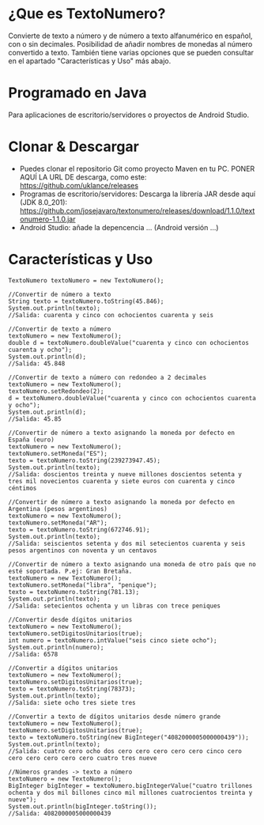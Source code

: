 # ¿Que es TextoNumero?
Convierte de texto a número y de número a texto alfanumérico en español, con o sin decimales.
Posibilidad de añadir nombres de monedas al número convertido a texto. También tiene varias opciones que se pueden consultar en el apartado "Características y Uso" más abajo.
# Programado en Java
Para aplicaciones de escritorio/servidores o proyectos de Android Studio.
# Clonar & Descargar
- Puedes clonar el repositorio Git como proyecto Maven en tu PC. PONER AQUÍ LA URL DE descarga, como este: https://github.com/uklance/releases
- Programas de escritorio/servidores: Descarga la librería JAR desde aquí (JDK 8.0_201): https://github.com/josejavaro/textonumero/releases/download/1.1.0/textonumero-1.1.0.jar
- Android Studio: añade la depencencia ... (Android versión ...)
# Características y Uso
    TextoNumero textoNumero = new TextoNumero();

    //Convertir de número a texto
    String texto = textoNumero.toString(45.846);
    System.out.println(texto);
    //Salida: cuarenta y cinco con ochocientos cuarenta y seis
            
    //Convertir de texto a número
    textoNumero = new TextoNumero();
    double d = textoNumero.doubleValue("cuarenta y cinco con ochocientos cuarenta y ocho");
    System.out.println(d);
    //Salida: 45.848        
    
    //Convertir de texto a número con redondeo a 2 decimales
    textoNumero = new TextoNumero();
    textoNumero.setRedondeo(2);
    d = textoNumero.doubleValue("cuarenta y cinco con ochocientos cuarenta y ocho");
    System.out.println(d);
    //Salida: 45.85

    //Convertir de número a texto asignando la moneda por defecto en España (euro)
    textoNumero = new TextoNumero();
    textoNumero.setMoneda("ES");
    texto = textoNumero.toString(239273947.45);
    System.out.println(texto);
    //Salida: doscientos treinta y nueve millones doscientos setenta y tres mil novecientos cuarenta y siete euros con cuarenta y cinco céntimos
    
    //Convertir de número a texto asignando la moneda por defecto en Argentina (pesos argentinos)
    textoNumero = new TextoNumero();
    textoNumero.setMoneda("AR");
    texto = textoNumero.toString(672746.91);
    System.out.println(texto);
    //Salida: seiscientos setenta y dos mil setecientos cuarenta y seis pesos argentinos con noventa y un centavos
    
    //Convertir de número a texto asignando una moneda de otro país que no esté soportada. P.ej: Gran Bretaña.
    textoNumero = new TextoNumero();
    textoNumero.setMoneda("libra", "penique");
    texto = textoNumero.toString(781.13);
    System.out.println(texto);
    //Salida: setecientos ochenta y un libras con trece peniques
    
    //Convertir desde dígitos unitarios
    textoNumero = new TextoNumero();
    textoNumero.setDigitosUnitarios(true);
    int numero = textoNumero.intValue("seis cinco siete ocho");
    System.out.println(numero);
    //Salida: 6578
    
    //Convertir a dígitos unitarios
    textoNumero = new TextoNumero();
    textoNumero.setDigitosUnitarios(true);
    texto = textoNumero.toString(78373);
    System.out.println(texto);
    //Salida: siete ocho tres siete tres
    
    //Convertir a texto de dígitos unitarios desde número grande
    textoNumero = new TextoNumero();
    textoNumero.setDigitosUnitarios(true);
    texto = textoNumero.toString(new BigInteger("4082000005000000439"));
    System.out.println(texto);
    //Salida: cuatro cero ocho dos cero cero cero cero cero cinco cero cero cero cero cero cero cuatro tres nueve
    
    //Números grandes -> texto a número
    textoNumero = new TextoNumero();    
    BigInteger bigInteger = textoNumero.bigIntegerValue("cuatro trillones ochenta y dos mil billones cinco mil millones cuatrocientos treinta y nueve");
    System.out.println(bigInteger.toString());
    //Salida: 4082000005000000439       
